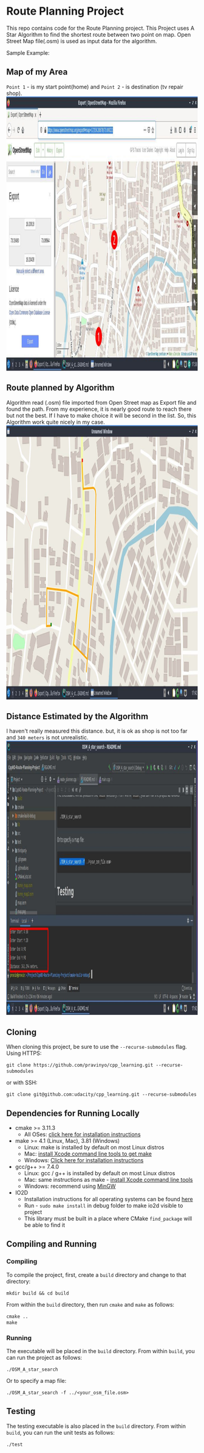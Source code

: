 # Route Planning Project

This repo contains code for the Route Planning project. This Project uses A Star Algorithm to find the 
shortest route between two point on map. Open Street Map file(.osm) is used as input data for the algorithm.

Sample Example:
## Map of my Area
`Point 1` - is my start point(home) and `Point 2` - is destination (tv repair shop).
<img src="images/home_2_tv_repair.jpg" width="1024" height="720" />

## Route planned by Algorithm
Algorithm read (.osm) file imported from Open Street map as Export file and found the path. From my experience, it is 
nearly good route to reach there but not the best. If I have to make choice it will be second in the list. So, this
Algorithm work quite nicely in my case.
<img src="images/algorithm_predicted_path.jpg" width="1024" height="720" />

## Distance Estimated by the Algorithm
I haven't really measured this distance. but, it is ok as shop is not too far and `340 meters` is not unrealistic.
<img src="images/distance.jpg" width="1024" height="720" />



## Cloning

When cloning this project, be sure to use the `--recurse-submodules` flag. Using HTTPS:
```
git clone https://github.com/pravinyo/cpp_learning.git --recurse-submodules
```
or with SSH:
```
git clone git@github.com:udacity/cpp_learning.git --recurse-submodules
```

## Dependencies for Running Locally
* cmake >= 3.11.3
  * All OSes: [click here for installation instructions](https://cmake.org/install/)
* make >= 4.1 (Linux, Mac), 3.81 (Windows)
  * Linux: make is installed by default on most Linux distros
  * Mac: [install Xcode command line tools to get make](https://developer.apple.com/xcode/features/)
  * Windows: [Click here for installation instructions](http://gnuwin32.sourceforge.net/packages/make.htm)
* gcc/g++ >= 7.4.0
  * Linux: gcc / g++ is installed by default on most Linux distros
  * Mac: same instructions as make - [install Xcode command line tools](https://developer.apple.com/xcode/features/)
  * Windows: recommend using [MinGW](http://www.mingw.org/)
* IO2D
  * Installation instructions for all operating systems can be found [here](https://github.com/cpp-io2d/P0267_RefImpl/blob/master/BUILDING.md)
  * Run - `sudo make install` in debug folder to make io2d visible to project
  * This library must be built in a place where CMake `find_package` will be able to find it

## Compiling and Running

### Compiling
To compile the project, first, create a `build` directory and change to that directory:
```
mkdir build && cd build
```
From within the `build` directory, then run `cmake` and `make` as follows:
```
cmake ..
make
```
### Running
The executable will be placed in the `build` directory. From within `build`, you can run the project as follows:
```
./OSM_A_star_search
```
Or to specify a map file:
```
./OSM_A_star_search -f ../<your_osm_file.osm>
```

## Testing

The testing executable is also placed in the `build` directory. From within `build`, you can run the unit tests as follows:
```
./test
```

